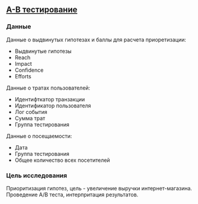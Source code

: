 ## [A-B тестирование](https://github.com/Elenavasko/Project-/blob/main/А-В%20тестирование/ABrtests%20(1)-Copy1%20(1).ipynb)
### Данные
Данные о выдвинутых гипотезах и баллы для расчета приоретизации:
 - Выдвинутые гипотезы
 - Reach			
 - Impact
 - Confidence
 - Efforts

Данные о тратах пользователей:
- Идентифткатор транзакции
- Идентификатор пользователя
- Лог события
- Сумма трат
- Группа тестирования

Данные о посещаемости:
- Дата
- Группа тестирования
- Общее количество всех посетителей
### Цель исследования
Приоритизация гипотез, цель - увеличение выручки интернет-магазина. Проведение А/В теста, интерпритация результатов.
